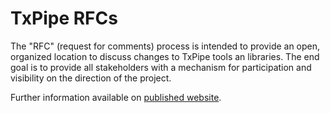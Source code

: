 # TxPipe RFCs
The "RFC" (request for comments) process is intended to provide an open, organized location to discuss changes to TxPipe tools an libraries. The end goal is to provide all stakeholders with a mechanism for participation and visibility on the direction of the project.

Further information available on [published website](https://rfcs.txpipe.io).